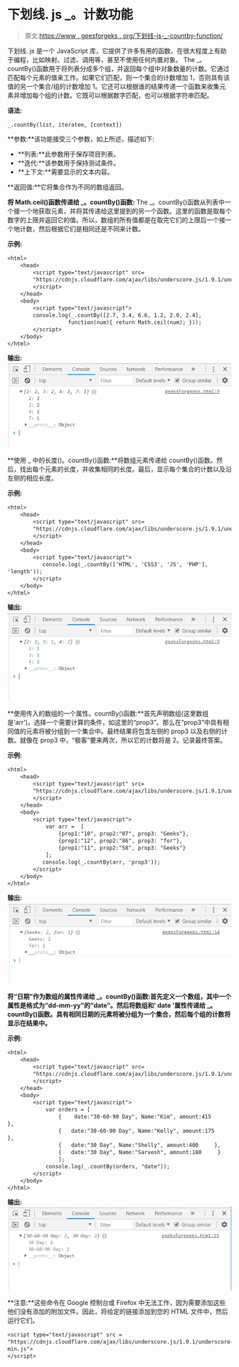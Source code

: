 # 下划线. js _。计数功能

> 原文:[https://www . geesforgeks . org/下划线-js-_-countby-function/](https://www.geeksforgeeks.org/underscore-js-_-countby-function/)

下划线. js 是一个 JavaScript 库，它提供了许多有用的函数，在很大程度上有助于编程，比如映射、过滤、调用等，甚至不使用任何内置对象。
The _。countBy()函数用于将列表分成多个组，并返回每个组中对象数量的计数。它通过匹配每个元素的值来工作。如果它们匹配，则一个集合的计数增加 1，否则具有该值的另一个集合/组的计数增加 1。它还可以根据谁的结果传递一个函数来收集元素并增加每个组的计数。它既可以根据数字匹配，也可以根据字符串匹配。

**语法:**

```
_.countBy(list, iteratee, [context]) 
```

**参数:**该功能接受三个参数，如上所述，描述如下:

*   **列表:**此参数用于保存项目列表。
*   **迭代:**该参数用于保持测试条件。
*   **上下文:**需要显示的文本内容。

**返回值:**它将集合作为不同的数组返回。

**将 Math.ceil()函数传递给 _。countBy()函数:** The _。countBy()函数从列表中一个接一个地获取元素，并将其传递给这里提到的另一个函数。这里的函数是取每个数字的上限并返回它的值。所以，数组的所有值都是在取完它们的上限后一个接一个地计数，然后根据它们是相同还是不同来计数。

**示例:**

```
<html>
    <head>
        <script type="text/javascript" src=
        "https://cdnjs.cloudflare.com/ajax/libs/underscore.js/1.9.1/underscore.js">
        </script>
    </head>
    <body>
        <script type="text/javascript">
        console.log(_.countBy([2.7, 3.4, 6.6, 1.2, 2.0, 2.4],
                   function(num){ return Math.ceil(num); }));
        </script>
    </body>
</html>                    
```

**输出:**
![](img/44039ef9920535e269d6c99fe6da746a.png)

**使用 _ 中的长度()。countBy()函数:**将数组元素传递给 countBy()函数。然后，找出每个元素的长度，并收集相同的长度。最后，显示每个集合的计数以及沿左侧的相应长度。

**示例:**

```
<html>
    <head>
        <script type="text/javascript" src=
        "https://cdnjs.cloudflare.com/ajax/libs/underscore.js/1.9.1/underscore.js">
        </script>
    </head>
    <body>
        <script type="text/javascript">
           console.log(_.countBy(['HTML', 'CSS3', 'JS', 'PHP'], 'length'));
        </script>
    </body>
</html>
```

**输出:**
![](img/beb0df877297531359fa87ba1a2e95d5.png)

**使用传入的数组的一个属性。countBy()函数:**首先声明数组(这里数组是‘arr’)。选择一个需要计算的条件，如这里的“prop3”。那么在“prop3”中具有相同值的元素将被分组到一个集合中。最终结果将包含左侧的 prop3 以及右侧的计数。就像在 prop3 中，“极客”要来两次，所以它的计数将是 2。记录最终答案。

**示例:**

```
<html>
    <head>
        <script type="text/javascript" src=
        "https://cdnjs.cloudflare.com/ajax/libs/underscore.js/1.9.1/underscore.js">
        </script>
    </head>
    <body>
        <script type="text/javascript">
            var arr =  [
                {prop1:"10", prop2:"07", prop3: "Geeks"},
                {prop1:"12", prop2:"86", prop3: "for"},
                {prop1:"11", prop2:"58", prop3: "Geeks"} 
            ];
           console.log(_.countBy(arr, 'prop3'));
        </script>
    </body>
</html>
```

**输出:**
![](img/005879bd006e74392dc4987c54d66424.png)

**将“日期”作为数组的属性传递给 _。countBy()函数:首先定义一个数组，其中一个属性是格式为“dd-mm-yy”的“date”。然后将数组和' date '属性传递给 _。countBy()函数。具有相同日期的元素将被分组为一个集合，然后每个组的计数将显示在结果中。**

**示例:**

```
<html>
    <head>
        <script type="text/javascript" src=
        "https://cdnjs.cloudflare.com/ajax/libs/underscore.js/1.9.1/underscore.js">
        </script>
    </head>
    <body>
        <script type="text/javascript">
            var orders = [
                {    date:"30-60-90 Day", Name:"Kim", amount:415     },
                {   date:"30-60-90 Day", Name:"Kelly", amount:175     },
                {   date:"30 Day", Name:"Shelly", amount:400     },
                {   date:"30 Day", Name:"Sarvesh", amount:180     }
                ];
            console.log(_.countBy(orders, "date"));
        </script>
    </body>
</html>
```

**输出:**
![](img/795a1f62ea8f58603b401e8b1ac7fcc3.png)

**注意:**这些命令在 Google 控制台或 Firefox 中无法工作，因为需要添加这些他们没有添加的附加文件。因此，将给定的链接添加到您的 HTML 文件中，然后运行它们。

```
<script type="text/javascript" src =
"https://cdnjs.cloudflare.com/ajax/libs/underscore.js/1.9.1/underscore-min.js">
</script>
```